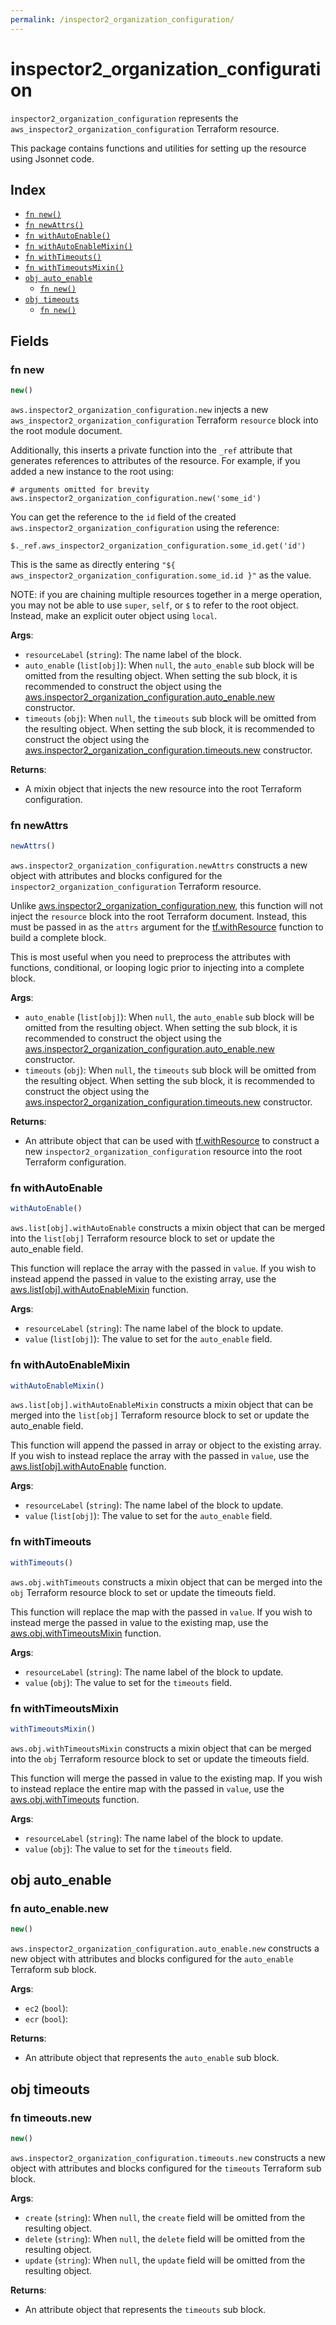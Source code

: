 ```yaml
---
permalink: /inspector2_organization_configuration/
---
```


# inspector2_organization_configuration

`inspector2_organization_configuration` represents the `aws_inspector2_organization_configuration` Terraform resource.



This package contains functions and utilities for setting up the resource using Jsonnet code.


## Index

* [`fn new()`](#fn-new)
* [`fn newAttrs()`](#fn-newattrs)
* [`fn withAutoEnable()`](#fn-withautoenable)
* [`fn withAutoEnableMixin()`](#fn-withautoenablemixin)
* [`fn withTimeouts()`](#fn-withtimeouts)
* [`fn withTimeoutsMixin()`](#fn-withtimeoutsmixin)
* [`obj auto_enable`](#obj-auto_enable)
  * [`fn new()`](#fn-auto_enablenew)
* [`obj timeouts`](#obj-timeouts)
  * [`fn new()`](#fn-timeoutsnew)

## Fields

### fn new

```ts
new()
```


`aws.inspector2_organization_configuration.new` injects a new `aws_inspector2_organization_configuration` Terraform `resource`
block into the root module document.

Additionally, this inserts a private function into the `_ref` attribute that generates references to attributes of the
resource. For example, if you added a new instance to the root using:

    # arguments omitted for brevity
    aws.inspector2_organization_configuration.new('some_id')

You can get the reference to the `id` field of the created `aws.inspector2_organization_configuration` using the reference:

    $._ref.aws_inspector2_organization_configuration.some_id.get('id')

This is the same as directly entering `"${ aws_inspector2_organization_configuration.some_id.id }"` as the value.

NOTE: if you are chaining multiple resources together in a merge operation, you may not be able to use `super`, `self`,
or `$` to refer to the root object. Instead, make an explicit outer object using `local`.

**Args**:
  - `resourceLabel` (`string`): The name label of the block.
  - `auto_enable` (`list[obj]`):  When `null`, the `auto_enable` sub block will be omitted from the resulting object. When setting the sub block, it is recommended to construct the object using the [aws.inspector2_organization_configuration.auto_enable.new](#fn-inspector2_organization_configurationauto_enablenew) constructor.
  - `timeouts` (`obj`):  When `null`, the `timeouts` sub block will be omitted from the resulting object. When setting the sub block, it is recommended to construct the object using the [aws.inspector2_organization_configuration.timeouts.new](#fn-inspector2_organization_configurationtimeoutsnew) constructor.

**Returns**:
- A mixin object that injects the new resource into the root Terraform configuration.


### fn newAttrs

```ts
newAttrs()
```


`aws.inspector2_organization_configuration.newAttrs` constructs a new object with attributes and blocks configured for the `inspector2_organization_configuration`
Terraform resource.

Unlike [aws.inspector2_organization_configuration.new](#fn-inspector2_organization_configurationnew), this function will not inject the `resource`
block into the root Terraform document. Instead, this must be passed in as the `attrs` argument for the
[tf.withResource](https://github.com/tf-libsonnet/core/tree/main/docs#fn-withresource) function to build a complete block.

This is most useful when you need to preprocess the attributes with functions, conditional, or looping logic prior to
injecting into a complete block.

**Args**:
  - `auto_enable` (`list[obj]`):  When `null`, the `auto_enable` sub block will be omitted from the resulting object. When setting the sub block, it is recommended to construct the object using the [aws.inspector2_organization_configuration.auto_enable.new](#fn-inspector2_organization_configurationauto_enablenew) constructor.
  - `timeouts` (`obj`):  When `null`, the `timeouts` sub block will be omitted from the resulting object. When setting the sub block, it is recommended to construct the object using the [aws.inspector2_organization_configuration.timeouts.new](#fn-inspector2_organization_configurationtimeoutsnew) constructor.

**Returns**:
  - An attribute object that can be used with [tf.withResource](https://github.com/tf-libsonnet/core/tree/main/docs#fn-withresource) to construct a new `inspector2_organization_configuration` resource into the root Terraform configuration.


### fn withAutoEnable

```ts
withAutoEnable()
```

`aws.list[obj].withAutoEnable` constructs a mixin object that can be merged into the `list[obj]`
Terraform resource block to set or update the auto_enable field.

This function will replace the array with the passed in `value`. If you wish to instead append the
passed in value to the existing array, use the [aws.list[obj].withAutoEnableMixin](TODO) function.


**Args**:
  - `resourceLabel` (`string`): The name label of the block to update.
  - `value` (`list[obj]`): The value to set for the `auto_enable` field.


### fn withAutoEnableMixin

```ts
withAutoEnableMixin()
```

`aws.list[obj].withAutoEnableMixin` constructs a mixin object that can be merged into the `list[obj]`
Terraform resource block to set or update the auto_enable field.

This function will append the passed in array or object to the existing array. If you wish
to instead replace the array with the passed in `value`, use the [aws.list[obj].withAutoEnable](TODO)
function.


**Args**:
  - `resourceLabel` (`string`): The name label of the block to update.
  - `value` (`list[obj]`): The value to set for the `auto_enable` field.


### fn withTimeouts

```ts
withTimeouts()
```

`aws.obj.withTimeouts` constructs a mixin object that can be merged into the `obj`
Terraform resource block to set or update the timeouts field.

This function will replace the map with the passed in `value`. If you wish to instead merge the
passed in value to the existing map, use the [aws.obj.withTimeoutsMixin](TODO) function.

**Args**:
  - `resourceLabel` (`string`): The name label of the block to update.
  - `value` (`obj`): The value to set for the `timeouts` field.


### fn withTimeoutsMixin

```ts
withTimeoutsMixin()
```

`aws.obj.withTimeoutsMixin` constructs a mixin object that can be merged into the `obj`
Terraform resource block to set or update the timeouts field.

This function will merge the passed in value to the existing map. If you wish
to instead replace the entire map with the passed in `value`, use the [aws.obj.withTimeouts](TODO)
function.


**Args**:
  - `resourceLabel` (`string`): The name label of the block to update.
  - `value` (`obj`): The value to set for the `timeouts` field.


## obj auto_enable



### fn auto_enable.new

```ts
new()
```


`aws.inspector2_organization_configuration.auto_enable.new` constructs a new object with attributes and blocks configured for the `auto_enable`
Terraform sub block.



**Args**:
  - `ec2` (`bool`): 
  - `ecr` (`bool`): 

**Returns**:
  - An attribute object that represents the `auto_enable` sub block.


## obj timeouts



### fn timeouts.new

```ts
new()
```


`aws.inspector2_organization_configuration.timeouts.new` constructs a new object with attributes and blocks configured for the `timeouts`
Terraform sub block.



**Args**:
  - `create` (`string`):  When `null`, the `create` field will be omitted from the resulting object.
  - `delete` (`string`):  When `null`, the `delete` field will be omitted from the resulting object.
  - `update` (`string`):  When `null`, the `update` field will be omitted from the resulting object.

**Returns**:
  - An attribute object that represents the `timeouts` sub block.
